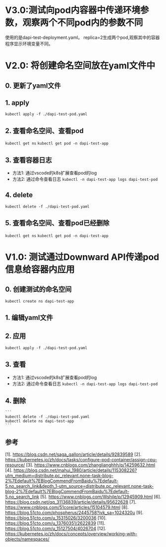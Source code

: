 # V3.0:测试向pod内容器中传递环境参数，观察两个不同pod内的参数不同
  使用的是dapi-test-deployment.yaml。
  replica=2生成两个pod,观察其中的容器程序显示环境变量不同。
# V2.0: 将创建命名空间放在yaml文件中
## 0. 更新了yaml文件
## 1. apply
``` kubectl apply -f ./dapi-test-pod.yaml  ```
## 2. 查看命名空间、查看pod
``` kubectl get ns ```
``` kubectl get pod -n dapi-test-app  ```
## 3. 查看容器日志
  - 方法1: 通过vscode的k8s扩展查看pod的log
  - 方法2: 通过命令查看日志
    ``` kubectl -n dapi-test-app logs dapi-test-pod ```
## 4. delete
``` kubectl delete -f ./dapi-test-pod.yaml  ```
## 5. 查看命名空间、查看pod已经删除
``` kubectl get ns ```
``` kubectl get pod -n dapi-test-app  ```

# V1.0: 测试通过Downward API传递pod信息给容器内应用

## 0. 创建测试的命名空间
``` kubectl create ns dapi-test-app ```
## 1. 编辑yaml文件

## 2. 应用
``` kubectl apply -f ./dapi-test-pod.yaml ```

## 3. 查看
  - 方法1: 通过vscode的k8s扩展查看pod的log
  - 方法2: 通过命令查看日志
        ``` kubectl -n dapi-test-app logs dapi-test-pod ```
## 4. 删除

    ``` 
    kubectl delete -f ./dapi-test-pod.yaml 
    kubectl delete ns dapi-test-app 
    ```

## 参考
[1]. https://blog.csdn.net/saga_gallon/article/details/92839589
[2]. https://kubernetes.io/zh/docs/tasks/configure-pod-container/assign-cpu-resource/
[3]. https://www.cnblogs.com/zhanglianghhh/p/14259632.html
[4]. https://blog.csdn.net/mahui_1980/article/details/115308226?utm_medium=distribute.pc_relevant.none-task-blog-2%7Edefault%7EBlogCommendFromBaidu%7Edefault-5.no_search_link&depth_1-utm_source=distribute.pc_relevant.none-task-blog-2%7Edefault%7EBlogCommendFromBaidu%7Edefault-5.no_search_link
[5]. https://www.cnblogs.com/Wshile/p/12945909.html
[6]. https://blog.csdn.net/qq_31136839/article/details/95622628
[7]. https://www.cnblogs.com/51core/articles/15104579.html
[8]. https://blog.51cto.com/phospherus/2445758?ivk_sa=1024320u
[9]. https://blog.51cto.com/u_15315026/3200036
[10]. https://blog.51cto.com/u_13760351/2622839
[11]. https://blog.51cto.com/u_15127504/4026704
[12]. https://kubernetes.io/zh/docs/concepts/overview/working-with-objects/namespaces/